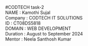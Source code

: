 #CODTECH task-2 <br>
NAME : Kamothi Sujal <br>
Company : CODTECH IT SOLUTIONS <br>
ID : CT08DS5818 <br>
DOMAIN : WEB DEVELOPMENT <br>
Duration : August to September 2024 <br>
Mentor : Neela Santhosh Kumar <br>
